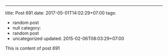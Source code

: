 ---
title: Post 691
date: 2017-05-01T14:02:29+07:00
tags:
  - random post
  - null
category:
  - random post
  - uncategorized
updated: 2015-02-06T08:03:29+07:00

This is content of post 691